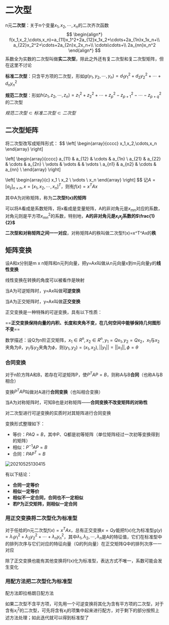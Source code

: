 # 二次型

n元**二次型**：关于n个变量$x_1,x_2,\cdots,x_n$的二次齐次函数
$$
\begin{align*}
f(x_1,x_2,\cdots,x_n)=a_{11}x_1^2+2a_{12}x_1x_2+\cdots+2a_{1n}x_1x_n+\\
a_{22}x_2^2+\cdots+2a_{2n}x_2x_n+\\
\cdots\cdots+\\
2a_{nn}x_n^2
\end{align*}
$$
系数全为实数的二次型叫做**实二次型**，除此之外还有复二次型和复二次型矩阵，但在这里不讨论

**标准二次型**：只含平方项的二次型，形如$g(y_1,y_2,\cdots,y_n)=d_1y_1^2+d_2y_2^2+\cdots+d_ny_n^2$

**规范二次型**：形如$h(z_1,z_2,\cdots,z_n)=z_1^2+z_2^2+\cdots+z_p^2-z_{p+1}^2-\cdots-z_{p+q}^2$的二次型

$规范二次型\subset 标准二次型 \subset 二次型$

## 二次型矩阵

将二次型改写成矩阵形式：
$$
\left[
\begin{array}{cccc}
x_1,x_2,\cdots,x_n
\end{array}
\right]

\left[
\begin{array}{cccc} 
a_{11} & a_{12} & \cdots & a_{1n} \\
a_{21} & a_{22} & \cdots & a_{2n} \\
\vdots & \vdots &  & \vdots \\
a_{n1} & a_{n2} & \cdots & a_{nn} \\
\end{array}
\right]

\left[
\begin{array}{c}
x_1 \\
x_2 \\
\vdots \\
x_n
\end{array}
\right]
$$
记$A=[a_{ij}]_{n \times n},x=[x_1,x_2,\cdots,x_n]^T$，则有$f(x)=x^TAx$

其中A为对称矩阵，称为**二次型f(x)的矩阵**

可以将A看成是系数矩阵，将x看成是变量矩阵，A的非对角元是$x_{mn}$对应的系数，对角元则是平方项$x_{mn}^2$的系数，特别地，**A的非对角元是$x_ix_j$系数的$\frac{1}{2}$**

**二次型和对称矩阵之间一一对应**，对称矩阵A的秩叫做二次型f(x)=x^T^Ax的**秩**

## 矩阵变换

设A和x分别是m x n矩阵和n元列向量，把y=Ax叫做从n元向量x到m元向量y的**线性变换**

线性变换在转换的角度可以被看作是映射

当A为可逆矩阵时，y=Ax叫做**可逆变换**

当A为正交矩阵时，y=Ax叫做**正交变换**

正交变换是一种特殊的可逆变换，具有以下性质：

==**正交变换保持向量的内积、长度和夹角不变，在几何空间中能够保持几何图形不变**==

数学描述：设Q为n阶正交矩阵，$x_1 \in R^n,x_2 \in R^n,y_1=Qx_1,y_2=Qx_2$，$x_1$与$x_2$夹角为$\theta$，$y_1$与$y_2$夹角为$\phi$，则$(y_1,y_2)=(x_1,x_2),||y_1||=||x_1||,\phi=\theta$

### 合同变换

对于n阶方阵A和B，若存在可逆矩阵P，使$P^TAP=B$，则称A与B**合同**（也称A与B相合）

变换$P^TAP$叫做对A进行**合同变换**（也叫相合变换）

当A为对称矩阵时，可知B也是对称矩阵——**合同变换不改变矩阵的对称性**

对二次型进行可逆变换的实质时对其矩阵进行合同变换

变换形式整理如下：

* 等价：$PAQ=B$，其中P、Q都是初等矩阵（单位矩阵经过一次初等变换得到的矩阵）
* 相似：$P^{-1}AP=B$
* 合同：$PAP^T=B$

![20210525130415](F:\Git_repository\Notes\学校课程笔记\线性代数笔记【二次型】.assets\20210525130415.png)

有以下结论：

* **合同一定等价**
* **相似一定等价**
* **相似不一定合同，合同也不一定相似**
* **若P为正交矩阵，则相似一定合同**

### 用正交变换将二次型化为标准型

对于任给的n元二次型$f(x)=x^TAx$，总有正交变换$x=Qy$能把f(x)化为标准型$g(y)=\lambda_1y_1^2+\lambda_2y_2^2+\cdots+\lambda_ny_n^2$，其中$\lambda_1,\lambda_2,\cdots,\lambda_n$是A的特征值，它们在标准型中的排列次序与它们对应的特征向量（Q的列向量）在正交矩阵Q中的排列次序一一对应

除了正交变换也能有其他变换将f(x)化为标准型，表达方式不唯一，系数可能会发生变化

### 用配方法把二次型化为标准型

配方法即拉格朗日配方法

如果二次型不含平方项，可先用一个可逆变换将其化为含有平方项的二次型，对于含有$x_i^2$的二次型，可先将含有$x_i$的项集中起来进行配方，对于剩下的部分按照上述方法处理；如此迭代就可以得到标准型了





